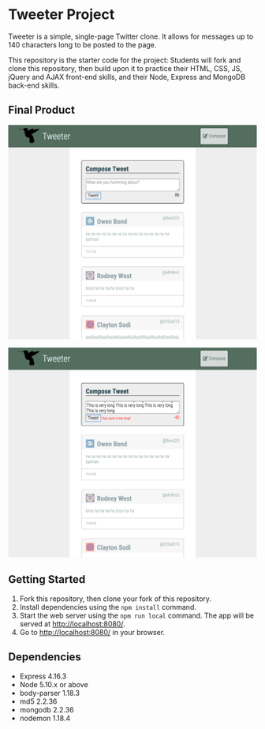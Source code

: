 # Tweeter Project

Tweeter is a simple, single-page Twitter clone. It allows for messages up to 140 characters long to be posted to the page.

This repository is the starter code for the project: Students will fork and clone this repository, then build upon it to practice their HTML, CSS, JS, jQuery and AJAX front-end skills, and their Node, Express and MongoDB back-end skills.

## Final Product

![Screenshot of Tweeter home page](https://raw.githubusercontent.com/alfred529/tweeter/master/docs/tweeter-home.png)

![Screenshot of error due to character length](https://raw.githubusercontent.com/alfred529/tweeter/master/docs/tweeter-error.png)

## Getting Started

1. Fork this repository, then clone your fork of this repository.
2. Install dependencies using the `npm install` command.
3. Start the web server using the `npm run local` command. The app will be served at <http://localhost:8080/>.
4. Go to <http://localhost:8080/> in your browser.

## Dependencies

- Express 4.16.3
- Node 5.10.x or above
- body-parser 1.18.3
- md5 2.2.36
- mongodb 2.2.36
- nodemon 1.18.4
